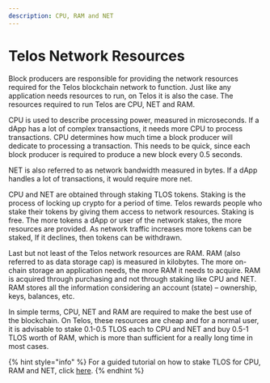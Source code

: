 ```yaml
---
description: CPU, RAM and NET
---
```


# Telos Network Resources

Block producers are responsible for providing the network resources required for the Telos blockchain network to function. Just like any application needs resources to run, on Telos it is also the case. The resources required to run Telos are CPU, NET and RAM.

CPU is used to describe processing power, measured in microseconds. If a dApp has a lot of complex transactions, it needs more CPU to process transactions. CPU determines how much time a block producer will dedicate to processing a transaction. This needs to be quick, since each block producer is required to produce a new block every 0.5 seconds.

NET is also referred to as network bandwidth measured in bytes. If a dApp handles a lot of transactions, it would require more net.

CPU and NET are obtained through staking TLOS tokens. Staking is the process of locking up crypto for a period of time. Telos rewards people who stake their tokens by giving them access to network resources. Staking is free. The more tokens a dApp or user of the network stakes, the more resources are provided. As network traffic increases more tokens can be staked, If it declines, then tokens can be withdrawn.

Last but not least of the Telos network resources are RAM. RAM (also referred to as data storage cap) is measured in kilobytes. The more on-chain storage an application needs, the more RAM it needs to acquire. RAM is acquired through purchasing and not through staking like CPU and NET. RAM stores all the information considering an account (state) – ownership, keys, balances, etc.

In simple terms, CPU, NET and RAM are required to make the best use of the blockchain. On Telos, these resources are cheap and for a normal user, it is advisable to stake 0.1-0.5 TLOS each to CPU and NET and buy 0.5-1 TLOS worth of RAM, which is more than sufficient for a really long time in most cases.

{% hint style="info" %}
For a guided tutorial on how to stake TLOS for CPU, RAM and NET, click [here](https://help.telos.net/en\_US/getting-started/how-to-stake-tlos-resources-for-cpu-net-ram).
{% endhint %}
